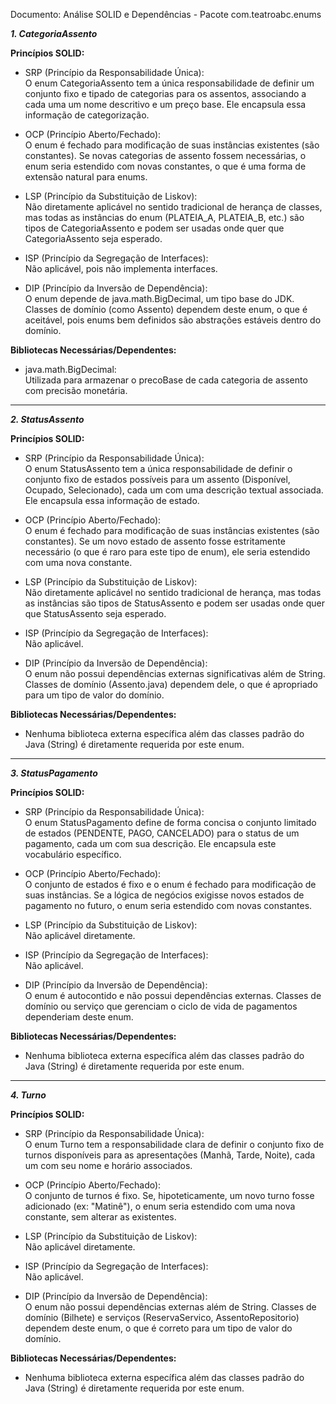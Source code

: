 Documento: Análise SOLID e Dependências \- Pacote com.teatroabc.enums  

***1\. CategoriaAssento***   

**Princípios SOLID:**

* SRP (Princípio da Responsabilidade Única):  
  O enum CategoriaAssento tem a única responsabilidade de definir um conjunto fixo e tipado de categorias para os assentos, associando a cada uma um nome descritivo e um preço base. Ele encapsula essa informação de categorização.  

* OCP (Princípio Aberto/Fechado):  
  O enum é fechado para modificação de suas instâncias existentes (são constantes). Se novas categorias de assento fossem necessárias, o enum seria estendido com novas constantes, o que é uma forma de extensão natural para enums.  

* LSP (Princípio da Substituição de Liskov):  
  Não diretamente aplicável no sentido tradicional de herança de classes, mas todas as instâncias do enum (PLATEIA\_A, PLATEIA\_B, etc.) são tipos de CategoriaAssento e podem ser usadas onde quer que CategoriaAssento seja esperado.  

* ISP (Princípio da Segregação de Interfaces):  
  Não aplicável, pois não implementa interfaces.  

* DIP (Princípio da Inversão de Dependência):  
  O enum depende de java.math.BigDecimal, um tipo base do JDK. Classes de domínio (como Assento) dependem deste enum, o que é aceitável, pois enums bem definidos são abstrações estáveis dentro do domínio.

**Bibliotecas Necessárias/Dependentes:**

* java.math.BigDecimal:  
  Utilizada para armazenar o precoBase de cada categoria de assento com precisão monetária.

---

***2\. StatusAssento***

**Princípios SOLID:**

* SRP (Princípio da Responsabilidade Única):  
  O enum StatusAssento tem a única responsabilidade de definir o conjunto fixo de estados possíveis para um assento (Disponível, Ocupado, Selecionado), cada um com uma descrição textual associada. Ele encapsula essa informação de estado.  

* OCP (Princípio Aberto/Fechado):  
  O enum é fechado para modificação de suas instâncias existentes (são constantes). Se um novo estado de assento fosse estritamente necessário (o que é raro para este tipo de enum), ele seria estendido com uma nova constante.  

* LSP (Princípio da Substituição de Liskov):  
  Não diretamente aplicável no sentido tradicional de herança, mas todas as instâncias são tipos de StatusAssento e podem ser usadas onde quer que StatusAssento seja esperado.  

* ISP (Princípio da Segregação de Interfaces):  
  Não aplicável.  

* DIP (Princípio da Inversão de Dependência):  
  O enum não possui dependências externas significativas além de String. Classes de domínio (Assento.java) dependem dele, o que é apropriado para um tipo de valor do domínio.

**Bibliotecas Necessárias/Dependentes:**

* Nenhuma biblioteca externa específica além das classes padrão do Java (String) é diretamente requerida por este enum.

---

***3\. StatusPagamento***

**Princípios SOLID:**

* SRP (Princípio da Responsabilidade Única):  
  O enum StatusPagamento define de forma concisa o conjunto limitado de estados (PENDENTE, PAGO, CANCELADO) para o status de um pagamento, cada um com sua descrição. Ele encapsula este vocabulário específico.  

* OCP (Princípio Aberto/Fechado):  
  O conjunto de estados é fixo e o enum é fechado para modificação de suas instâncias. Se a lógica de negócios exigisse novos estados de pagamento no futuro, o enum seria estendido com novas constantes.  

* LSP (Princípio da Substituição de Liskov):  
  Não aplicável diretamente.  

* ISP (Princípio da Segregação de Interfaces):  
  Não aplicável.  

* DIP (Princípio da Inversão de Dependência):  
  O enum é autocontido e não possui dependências externas. Classes de domínio ou serviço que gerenciam o ciclo de vida de pagamentos dependeriam deste enum.

**Bibliotecas Necessárias/Dependentes:**

* Nenhuma biblioteca externa específica além das classes padrão do Java (String) é diretamente requerida por este enum.

---

***4\. Turno***

**Princípios SOLID:**

* SRP (Princípio da Responsabilidade Única):  
  O enum Turno tem a responsabilidade clara de definir o conjunto fixo de turnos disponíveis para as apresentações (Manhã, Tarde, Noite), cada um com seu nome e horário associados.  

* OCP (Princípio Aberto/Fechado):  
  O conjunto de turnos é fixo. Se, hipoteticamente, um novo turno fosse adicionado (ex: "Matinê"), o enum seria estendido com uma nova constante, sem alterar as existentes.  

* LSP (Princípio da Substituição de Liskov):  
  Não aplicável diretamente.  

* ISP (Princípio da Segregação de Interfaces):  
  Não aplicável.  
  
* DIP (Princípio da Inversão de Dependência):  
  O enum não possui dependências externas além de String. Classes de domínio (Bilhete) e serviços (ReservaServico, AssentoRepositorio) dependem deste enum, o que é correto para um tipo de valor do domínio.

**Bibliotecas Necessárias/Dependentes:**

* Nenhuma biblioteca externa específica além das classes padrão do Java (String) é diretamente requerida por este enum.

